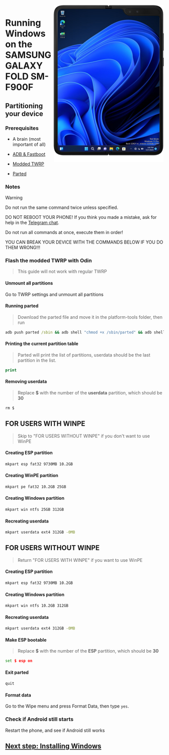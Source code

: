 <img align="right" src="https://github.com/Ost268/SAMSUNG-WINNER-WindowsARM/blob/main/winner.png" width="350" alt="Windows 11 running on winner">

# Running Windows on the SAMSUNG GALAXY FOLD SM-F900F

## Partitioning your device

### Prerequisites
- A brain (most important of all)

- [ADB & Fastboot](https://developer.android.com/studio/releases/platform-tools)
  
- [Modded TWRP](https://mega.nz/file/LoVGETDK#-lwSOZeVRTuyOYOOv84RqhZJs8Ns-ESpoM6cT6-X-Kg)

- [Parted](https://github.com/n00b69/woa-beryllium/releases/download/Files/parted)


### Notes
> [!WARNING]  
> Do not run the same command twice unless specified.
> 
> DO NOT REBOOT YOUR PHONE! If you think you made a mistake, ask for help in the [Telegram chat](https://t.me/woa_msmnile_issues).
> 
> Do not run all commands at once, execute them in order!
>
> YOU CAN BREAK YOUR DEVICE WITH THE COMMANDS BELOW IF YOU DO THEM WRONG!!!

### Flash the modded TWRP with Odin
> This guide will not work with regular TWRP

#### Unmount all partitions
Go to TWRP settings and unmount all partitions

#### Running parted
> Download the parted file and move it in the platform-tools folder, then run
```cmd
adb push parted /sbin && adb shell "chmod +x /sbin/parted" && adb shell /sbin/parted /dev/block/sda
```

#### Printing the current partition table
> Parted will print the list of partitions, userdata should be the last partition in the list.
```cmd
print
```

#### Removing userdata
> Replace **$** with the number of the **userdata** partition, which should be **30**
```cmd
rm $
```

## FOR USERS WITH WINPE
> Skip to "FOR USERS WITHOUT WINPE" if you don't want to use WinPE

#### Creating ESP partition
```cmd
mkpart esp fat32 9730MB 10.2GB
```

#### Creating WinPE partition
```cmd
mkpart pe fat32 10.2GB 25GB
```

#### Creating Windows partition
```cmd
mkpart win ntfs 25GB 312GB
```

#### Recreating userdata
```cmd
mkpart userdata ext4 312GB -0MB
```

## FOR USERS WITHOUT WINPE
> Return "FOR USERS WITH WINPE" if you want to use WinPE

#### Creating ESP partition
```cmd
mkpart esp fat32 9730MB 10.2GB
```

#### Creating Windows partition
```cmd
mkpart win ntfs 10.2GB 312GB
```

#### Recreating userdata
```cmd
mkpart userdata ext4 312GB -0MB
```

#### Make ESP bootable
> Replace **$** with the number of the **ESP** partition, which should be **30**
```cmd
set $ esp on
```

#### Exit parted
```cmd
quit
```

#### Format data
Go to the Wipe menu and press Format Data, 
then type `yes`.

### Check if Android still starts
Restart the phone, and see if Android still works

## [Next step: Installing Windows](2-install.md)

















